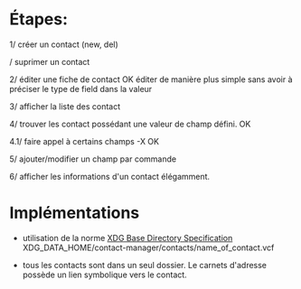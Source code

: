 # Étapes:

1/ créer un contact  (new, del)

/ suprimer un contact

2/ éditer une fiche de contact OK
éditer de manière plus simple sans avoir à préciser le type de field dans la valeur

3/ afficher la liste des contact

4/ trouver les contact possédant une valeur de champ défini. OK


4.1/ faire appel à certains champs -X OK



5/ ajouter/modifier un champ par commande

6/ afficher les informations d'un contact élégamment.

# Implémentations

- utilisation de la norme [XDG Base Directory Specification](https://specifications.freedesktop.org/basedir-spec/basedir-spec-latest.html)
XDG_DATA_HOME/contact-manager/contacts/name_of_contact.vcf

- tous les contacts sont dans un seul dossier. Le carnets d'adresse possède un lien symbolique vers le contact.
